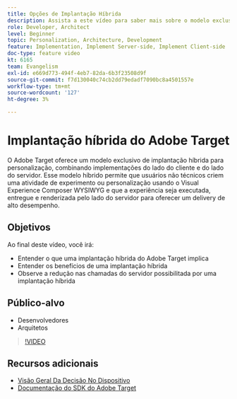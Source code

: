```yaml
---
title: Opções de Implantação Híbrida
description: Assista a este vídeo para saber mais sobre o modelo exclusivo de implantação híbrida da Adobe Target para personalização, mesclando implementações do lado do cliente e do lado do servidor.
role: Developer, Architect
level: Beginner
topic: Personalization, Architecture, Development
feature: Implementation, Implement Server-side, Implement Client-side
doc-type: feature video
kt: 6165
team: Evangelism
exl-id: e669d773-494f-4eb7-82da-6b3f23508d9f
source-git-commit: f7d130040c74cb2dd79edadf7090bc8a4501557e
workflow-type: tm+mt
source-wordcount: '127'
ht-degree: 3%

---
```


# Implantação híbrida do Adobe Target

O Adobe Target oferece um modelo exclusivo de implantação híbrida para personalização, combinando implementações do lado do cliente e do lado do servidor. Esse modelo híbrido permite que usuários não técnicos criem uma atividade de experimento ou personalização usando o Visual Experience Composer WYSIWYG e que a experiência seja executada, entregue e renderizada pelo lado do servidor para oferecer um delivery de alto desempenho.

## Objetivos

Ao final deste vídeo, você irá:

* Entender o que uma implantação híbrida do Adobe Target implica
* Entender os benefícios de uma implantação híbrida
* Observe a redução nas chamadas do servidor possibilitada por uma implantação híbrida

## Público-alvo

* Desenvolvedores
* Arquitetos

>[!VIDEO](https://video.tv.adobe.com/v/41698/?quality=12)

## Recursos adicionais

* [Visão Geral Da Decisão No Dispositivo](https://experienceleague.adobe.com/en/docs/target-learn/tutorials/implementation/on-device-decisioning-overview#implementation)
* [Documentação do SDK do Adobe Target](https://experienceleague.adobe.com/en/docs/target-dev/developer/server-side/on-device-decisioning/overview)
